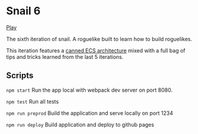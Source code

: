 # Snail 6

[Play](https://luetkemj.github.io/snail6/)

The sixth iteration of snail. A roguelike built to learn how to build roguelikes.

This iteration features a [canned ECS architecture](https://github.com/ddmills/geotic) mixed with a full bag of tips and tricks learned from the last 5 iterations.

## Scripts

`npm start` Run the app local with webpack dev server on port 8080.

`npm test` Run all tests

`npm run preprod` Build the application and serve locally on port 1234

`npm run deploy` Build application and deploy to github pages
